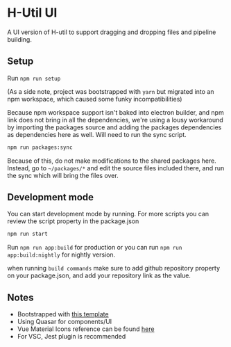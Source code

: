 # H-Util UI

A UI version of H-util to support dragging and dropping files and pipeline building.

## Setup

Run `npm run setup`

(As a side note, project was bootstrapped with `yarn` but migrated into an npm workspace, which caused some funky incompatibilities)

Because npm workspace support isn't baked into electron builder, and npm link does not bring in all the dependencies, we're using a lousy workaround by importing the packages source and adding the packages dependencies as dependencies here as well. Will need to run the sync script.

```bash
npm run packages:sync
```

Because of this, do not make modifications to the shared packages here. Instead, go to `~/packages/*` and edit the source files included there, and run the sync which will bring the files over.

## Development mode

You can start development mode by running. For more scripts you can review the script property in the package.json
```bash
npm run start
```
Run `npm run app:build` for production or you can run `npm run app:build:nightly` for nightly version.

when running `build commands` make sure to add github repository property on your package.json, and add your repository link as the value.

## Notes

- Bootstrapped with [this template](https://github.com/BroJenuel/vue-3-vite-electron-typescript)
- Using Quasar for components/UI
- Vue Material Icons reference can be found [here](https://pictogrammers.com/library/mdi/)
- For VSC, Jest plugin is recommended